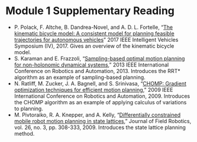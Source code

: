 # Module 1 Supplementary Reading

- P. Polack, F. Altche, B. Dandrea-Novel, and A. D. L. Fortelle, “[The kinematic bicycle model: A consistent model for planning feasible trajectories for autonomous vehicles](https://ieeexplore.ieee.org/abstract/document/7995816)” 2017 IEEE Intelligent Vehicles Symposium (IV), 2017.  Gives an overview of the kinematic bicycle model.
- S. Karaman and E. Frazzoli, “[Sampling-based optimal motion planning for non-holonomic dynamical systems](http://amav.gatech.edu/sites/default/files/papers/icra2013.Karaman.Frazzoli.submitted.pdf),” 2013 IEEE International Conference on Robotics and Automation, 2013. Introduces the RRT* algorithm as an example of sampling-based planning.
- N. Ratliff, M. Zucker, J. A. Bagnell, and S. Srinivasa, “[CHOMP: Gradient optimization techniques for efficient motion planning](https://kilthub.cmu.edu/articles/CHOMP_Gradient_Optimization_Techniques_for_Efficient_Motion_Planning/6552254/1),” 2009 IEEE International Conference on Robotics and Automation, 2009. Introduces the CHOMP algorithm as an example of applying calculus of variations to planning.
- M. Pivtoraiko, R. A. Knepper, and A. Kelly, “[Differentially constrained mobile robot motion planning in state lattices](https://ri.cmu.edu/pub_files/2009/3/ross.pdf),” Journal of Field Robotics, vol. 26, no. 3, pp. 308-333, 2009. Introduces the state lattice planning method.